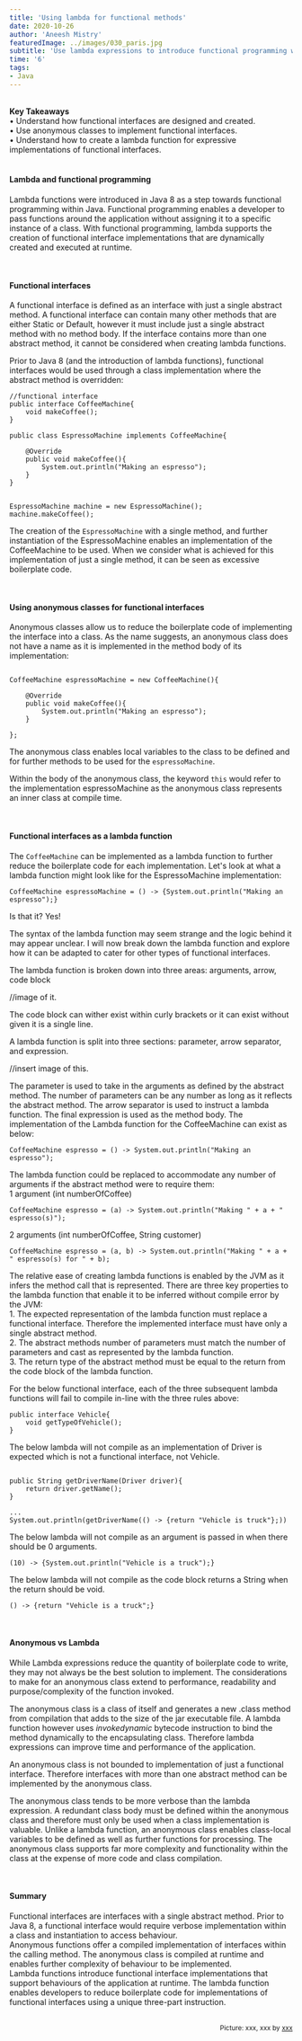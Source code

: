 ```yaml
---
title: 'Using lambda for functional methods'
date: 2020-10-26
author: 'Aneesh Mistry'
featuredImage: ../images/030_paris.jpg
subtitle: 'Use lambda expressions to introduce functional programming with Java.'
time: '6'
tags:
- Java
---
```

<br>
<strong>Key Takeaways</strong><br>
&#8226; Understand how functional interfaces are designed and created.<br>
&#8226; Use anonymous classes to implement functional interfaces.<br>
&#8226; Understand how to create a lambda function for expressive implementations of functional interfaces.<br>
 
<br>
<h4>Lambda and functional programming</h4>
<p>
Lambda functions were introduced in Java 8 as a step towards functional programming within Java.
Functional programming enables a developer to pass functions around the application without assigning it to a specific instance of a class. With functional programming, lambda supports the creation of functional interface implementations that are dynamically created and executed at runtime.
</p>

<br>
<h4>Functional interfaces</h4>
<p>
A functional interface is defined as an interface with just a single abstract method. A functional interface can contain many other methods that are either Static or Default, however it must include just a single abstract method with no method body. If the interface contains more than one abstract method, it cannot be considered when creating lambda functions.
</p>
<p>
Prior to Java 8 (and the introduction of lambda functions), functional interfaces would be used through a class implementation where the abstract method is overridden:

```java{numberLines:true}
//functional interface
public interface CoffeeMachine{
    void makeCoffee();
}

```

```java{numberLines:true}
public class EspressoMachine implements CoffeeMachine{

    @Override
    public void makeCoffee(){
        System.out.println("Making an espresso");
    }
}
```
```java{numberLines:true}

EspressoMachine machine = new EspressoMachine();
machine.makeCoffee();

```
</p>
<p>
The creation of the <code>EspressoMachine</code> with a single method, and further instantiation of the EspressoMachine enables an implementation of the CoffeeMachine to be used. When we consider what is achieved for this implementation of just a single method, it can be seen as excessive boilerplate code.
</p>

<br>
<h4>Using anonymous classes for functional interfaces</h4>
<p>
Anonymous classes allow us to reduce the boilerplate code of implementing the interface into a class. As the name suggests, an anonymous class does not have a name as it is implemented in the method body of its implementation:

```java{numberLines:true}

CoffeeMachine espressoMachine = new CoffeeMachine(){

    @Override
    public void makeCoffee(){
        System.out.println("Making an espresso");
    }

};
```
</p>
<p>
The anonymous class enables local variables to the class to be defined and for further methods to be used for the <code>espressoMachine</code>.
</p>
<p>
Within the body of the anonymous class, the keyword <code>this</code> would refer to the implementation espressoMachine as the anonymous class represents an inner class at compile time. 
</p>

<br>
<h4>Functional interfaces as a lambda function</h4>
<p>
The <code>CoffeeMachine</code> can be implemented as a lambda function to further reduce the boilerplate code for each implementation. Let's look at what a lambda function might look like for the EspressoMachine implementation:

```java{numberLines:True}
CoffeeMachine espressoMachine = () -> {System.out.println("Making an espresso");}
```
Is that it? Yes!
</p>
<p>
The syntax of the lambda function may seem strange and the logic behind it may appear unclear. I will now break down the lambda function and explore how it can be adapted to cater for other types of functional interfaces. 
</p>
<p>
The lambda function is broken down into three areas: arguments, arrow, code block

//image of it.

The code block can wither exist within curly brackets or it can exist without given it is a single line. 
</p>
<p>
A lambda function is split into three sections: parameter, arrow separator, and expression. 

//insert image of this.

The parameter is used to take in the arguments as defined by the abstract method. The number of parameters can be any number as long as it reflects the abstract method. The arrow separator is used to instruct a lambda function. The final expression is used as the method body. The implementation of the Lambda function for the CoffeeMachine can exist as below:

```java{numberLines:true}
CoffeeMachine espresso = () -> System.out.println("Making an espresso");
```
</p>
<p>
The lambda function could be replaced to accommodate any number of arguments if the abstract method were to require them:
<br>
1 argument (int numberOfCoffee)

```java{numberLines:true}
CoffeeMachine espresso = (a) -> System.out.println("Making " + a + " espresso(s)");
```

2 arguments (int numberOfCoffee, String customer)
```java{numberLines:true}
CoffeeMachine espresso = (a, b) -> System.out.println("Making " + a + " espresso(s) for " + b);
```

</p>
<p>
The relative ease of creating lambda functions is enabled by the JVM as it infers the method call that is represented. There are three key properties to the lambda function that enable it to be inferred without compile error by the JVM:<br>
1. The expected representation of the lambda function must replace a functional interface. Therefore the implemented interface must have only a single abstract method.<br>
2. The abstract methods number of parameters must match the number of parameters and cast as represented by the lambda function.<br>
3. The return type of the abstract method must be equal to the return from the code block of the lambda function.
</p>
<p>
For the below functional interface, each of the three subsequent lambda functions will fail to compile in-line with the three rules above:

```java{numberLines:true}
public interface Vehicle{
    void getTypeOfVehicle();
}
```

The below lambda will not compile as an implementation of Driver is expected which is not a functional interface, not Vehicle.
```java{numberLines:true}

public String getDriverName(Driver driver){
    return driver.getName();
}

...
System.out.println(getDriverName(() -> {return "Vehicle is truck"};))
```

The below lambda will not compile as an argument is passed in when there should be 0 arguments.
```java{numberLines:true}
(10) -> {System.out.println("Vehicle is a truck");}
```

The below lambda will not compile as the code block returns a String when the return should be void.
```java{numberLines:true}
() -> {return "Vehicle is a truck";}
```
</p>
<br>
<h4>Anonymous vs Lambda</h4>
<p>
While Lambda expressions reduce the quantity of boilerplate code to write, they may not always be the best solution to implement. The considerations to make for an anonymous class extend to performance, readability and purpose/complexity of the function invoked.
</p>
<p>
The anonymous class is a class of itself and generates a new .class method from compilation that adds to the size of the jar executable file. A lambda function however uses <i>invokedynamic</i> bytecode instruction to bind the method dynamically to the encapsulating class. Therefore lambda expressions can improve time and performance of the application. 
</p>
<p>
An anonymous class is not bounded to implementation of just a functional interface. Therefore interfaces with more than one abstract method can be implemented by the anonymous class.
</p>
<p>
The anonymous class tends to be more verbose than the lambda expression. A redundant class body must be defined within the anonymous class and therefore must only be used when a class implementation is valuable. Unlike a lambda function, an anonymous class enables class-local variables to be defined as well as further functions for processing.
The anonymous class supports far more complexity and functionality within the class at the expense of more code and class compilation. 
</p>
<br>
<h4>Summary</h4>
<p>
Functional interfaces are interfaces with a single abstract method. Prior to Java 8, a functional interface would require verbose implementation within a class and instantiation to access behaviour.<br>
Anonymous functions offer a compiled implementation of interfaces within the calling method. The anonymous class is compiled at runtime and enables further complexity of behaviour to be implemented.<br>
Lambda functions introduce functional interface implementations that support behaviours of the application at runtime. The lambda function enables developers to reduce boilerplate code for implementations of functional interfaces using a unique three-part instruction.
</p>

<br>
<small style="float: right;" >Picture: xxx, xxx by <a target="_blank" href="http">xxx</small></a><br>